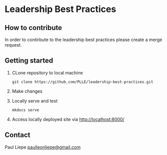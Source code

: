 # Leadership Best Practices

## How to contribute

In order to contirbute to the leadership best practices please create a merge request.

## Getting started

1. CLone repository to local machine

    ```console
    git clone https://github.com/PLLE/leadership-best-practices.git
    ```

2. Make changes
3. Locally serve and test

    ```console
    mkdocs serve
    ```

4. Access locally deployed site via <http://localhost:8000/>

## Contact

Paul Liepe <paulleonliepe@gmail.com>
